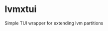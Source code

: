 # lvmxtui
Simple TUI wrapper for extending lvm partitions

<script src="https://asciinema.org/a/dr56YPcNtWKoZ5AXZP4Vl3Jh4.js" id="asciicast-dr56YPcNtWKoZ5AXZP4Vl3Jh4" async></script>
